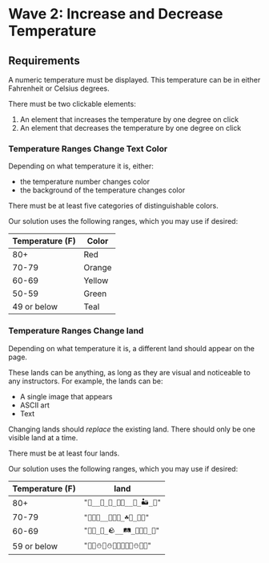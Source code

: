 # Wave 2: Increase and Decrease Temperature

## Requirements

A numeric temperature must be displayed. This temperature can be in either Fahrenheit or Celsius degrees.

There must be two clickable elements:

1. An element that increases the temperature by one degree on click
1. An element that decreases the temperature by one degree on click

### Temperature Ranges Change Text Color

Depending on what temperature it is, either:

- the temperature number changes color
- the background of the temperature changes color

There must be at least five categories of distinguishable colors.

Our solution uses the following ranges, which you may use if desired:

| Temperature (F) | Color  |
| --------------- | ------ |
| 80+             | Red    |
| 70-79           | Orange |
| 60-69           | Yellow |
| 50-59           | Green  |
| 49 or below     | Teal   |

### Temperature Ranges Change land

Depending on what temperature it is, a different land should appear on the page.

These lands can be anything, as long as they are visual and noticeable to any instructors. For example, the lands can be:

- A single image that appears
- ASCII art
- Text

Changing lands should _replace_ the existing land. There should only be one visible land at a time.

There must be at least four lands.

Our solution uses the following ranges, which you may use if desired:

| Temperature (F) | land                         |
| --------------- | --------------------------------- |
| 80+             | `"🌵__🐍_🦂_🌵🌵__🐍_🏜_🦂"`       |
| 70-79           | `"🌸🌿🌼__🌷🌻🌿_☘️🌱_🌻🌷"`      |
| 60-69           | `"🌾🌾_🍃_🪨__🛤_🌾🌾🌾_🍃"`        |
| 59 or below     | `"🌲🌲⛄️🌲⛄️🍂🌲🍁🌲🌲⛄️🍂🌲"` |